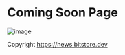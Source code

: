 # Coming Soon Page
![image](https://user-images.githubusercontent.com/74594229/188120089-20141bec-5ba6-40ff-b32a-4ba72f3cd636.png)

Copyright https://news.bitstore.dev 
